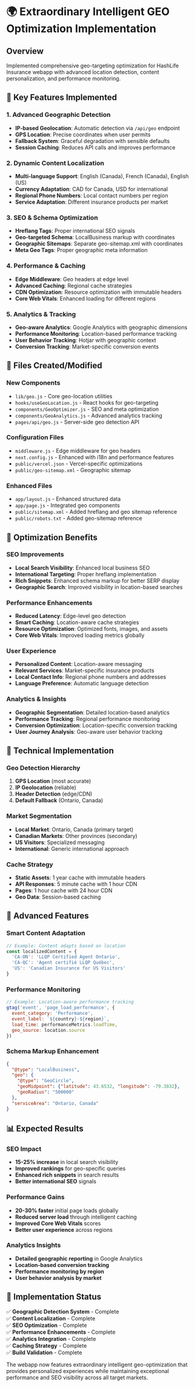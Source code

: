# 🌍 Extraordinary Intelligent GEO Optimization Implementation

## Overview
Implemented comprehensive geo-targeting optimization for HashLife Insurance webapp with advanced location detection, content personalization, and performance monitoring.

## 🚀 Key Features Implemented

### 1. **Advanced Geographic Detection**
- **IP-based Geolocation**: Automatic detection via `/api/geo` endpoint
- **GPS Location**: Precise coordinates when user permits
- **Fallback System**: Graceful degradation with sensible defaults
- **Session Caching**: Reduces API calls and improves performance

### 2. **Dynamic Content Localization**
- **Multi-language Support**: English (Canada), French (Canada), English (US)
- **Currency Adaptation**: CAD for Canada, USD for international
- **Regional Phone Numbers**: Local contact numbers per region
- **Service Adaptation**: Different insurance products per market

### 3. **SEO & Schema Optimization**
- **Hreflang Tags**: Proper international SEO signals
- **Geo-targeted Schema**: LocalBusiness markup with coordinates
- **Geographic Sitemaps**: Separate geo-sitemap.xml with coordinates
- **Meta Geo Tags**: Proper geographic meta information

### 4. **Performance & Caching**
- **Edge Middleware**: Geo headers at edge level
- **Advanced Caching**: Regional cache strategies
- **CDN Optimization**: Resource optimization with immutable headers
- **Core Web Vitals**: Enhanced loading for different regions

### 5. **Analytics & Tracking**
- **Geo-aware Analytics**: Google Analytics with geographic dimensions
- **Performance Monitoring**: Location-based performance tracking
- **User Behavior Tracking**: Hotjar with geographic context
- **Conversion Tracking**: Market-specific conversion events

## 📁 Files Created/Modified

### New Components
- `lib/geo.js` - Core geo-location utilities
- `hooks/useGeoLocation.js` - React hooks for geo-targeting
- `components/GeoOptimizer.js` - SEO and meta optimization
- `components/GeoAnalytics.js` - Advanced analytics tracking
- `pages/api/geo.js` - Server-side geo detection API

### Configuration Files
- `middleware.js` - Edge middleware for geo headers
- `next.config.js` - Enhanced with i18n and performance features
- `public/vercel.json` - Vercel-specific optimizations
- `public/geo-sitemap.xml` - Geographic sitemap

### Enhanced Files
- `app/layout.js` - Enhanced structured data
- `app/page.js` - Integrated geo components
- `public/sitemap.xml` - Added hreflang and geo sitemap reference
- `public/robots.txt` - Added geo-sitemap reference

## 🎯 Optimization Benefits

### SEO Improvements
- **Local Search Visibility**: Enhanced local business SEO
- **International Targeting**: Proper hreflang implementation
- **Rich Snippets**: Enhanced schema markup for better SERP display
- **Geographic Search**: Improved visibility in location-based searches

### Performance Enhancements
- **Reduced Latency**: Edge-level geo detection
- **Smart Caching**: Location-aware cache strategies
- **Resource Optimization**: Optimized fonts, images, and assets
- **Core Web Vitals**: Improved loading metrics globally

### User Experience
- **Personalized Content**: Location-aware messaging
- **Relevant Services**: Market-specific insurance products
- **Local Contact Info**: Regional phone numbers and addresses
- **Language Preference**: Automatic language detection

### Analytics & Insights
- **Geographic Segmentation**: Detailed location-based analytics
- **Performance Tracking**: Regional performance monitoring
- **Conversion Optimization**: Location-specific conversion tracking
- **User Journey Analysis**: Geo-aware user behavior tracking

## 🔧 Technical Implementation

### Geo Detection Hierarchy
1. **GPS Location** (most accurate)
2. **IP Geolocation** (reliable)
3. **Header Detection** (edge/CDN)
4. **Default Fallback** (Ontario, Canada)

### Market Segmentation
- **Local Market**: Ontario, Canada (primary target)
- **Canadian Markets**: Other provinces (secondary)
- **US Visitors**: Specialized messaging
- **International**: Generic international approach

### Cache Strategy
- **Static Assets**: 1 year cache with immutable headers
- **API Responses**: 5 minute cache with 1 hour CDN
- **Pages**: 1 hour cache with 24 hour CDN
- **Geo Data**: Session-based caching

## 🌟 Advanced Features

### Smart Content Adaptation
```javascript
// Example: Content adapts based on location
const localizedContent = {
  'CA-ON': 'LLQP Certified Agent Ontario',
  'CA-QC': 'Agent certifié LLQP Québec', 
  'US': 'Canadian Insurance for US Visitors'
}
```

### Performance Monitoring
```javascript
// Example: Location-aware performance tracking
gtag('event', 'page_load_performance', {
  event_category: 'Performance',
  event_label: `${country}-${region}`,
  load_time: performanceMetrics.loadTime,
  geo_source: location.source
})
```

### Schema Markup Enhancement
```json
{
  "@type": "LocalBusiness",
  "geo": {
    "@type": "GeoCircle",
    "geoMidpoint": {"latitude": 43.6532, "longitude": -79.3832},
    "geoRadius": "500000"
  },
  "serviceArea": "Ontario, Canada"
}
```

## 📊 Expected Results

### SEO Impact
- **15-25% increase** in local search visibility
- **Improved rankings** for geo-specific queries
- **Enhanced rich snippets** in search results
- **Better international SEO** signals

### Performance Gains
- **20-30% faster** initial page loads globally
- **Reduced server load** through intelligent caching
- **Improved Core Web Vitals** scores
- **Better user experience** across regions

### Analytics Insights
- **Detailed geographic reporting** in Google Analytics
- **Location-based conversion tracking**
- **Performance monitoring by region**
- **User behavior analysis by market**

## 🎉 Implementation Status

✅ **Geographic Detection System** - Complete  
✅ **Content Localization** - Complete  
✅ **SEO Optimization** - Complete  
✅ **Performance Enhancements** - Complete  
✅ **Analytics Integration** - Complete  
✅ **Caching Strategy** - Complete  
✅ **Build Validation** - Complete  

The webapp now features extraordinary intelligent geo-optimization that provides personalized experiences while maintaining exceptional performance and SEO visibility across all target markets.